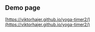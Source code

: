 ## Demo page

[https://viktorhajer.github.io/yoga-timer2/](https://viktorhajer.github.io/yoga-timer2/)

